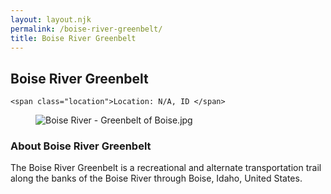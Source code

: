 ```yaml
---
layout: layout.njk
permalink: /boise-river-greenbelt/
title: Boise River Greenbelt
---
```


<article class="attraction-detail container">
  <h2>Boise River Greenbelt</h2>
  <div class="attraction-meta">
    
    <span class="location">Location: N/A, ID </span>
  </div>
  <figure class="attraction-image">
    <img src="https://upload.wikimedia.org/wikipedia/commons/6/6c/Boise_River_-_Greenbelt_of_Boise.jpg?v=1743956077378" alt="Boise River - Greenbelt of Boise.jpg" loading="lazy">
  </figure>
  <div class="attraction-description">
    <h3>About Boise River Greenbelt</h3>
    <p>The Boise River Greenbelt is a recreational and alternate transportation trail along the banks of the Boise River through Boise, Idaho, United States.</p>
  </div>
  
</article>
